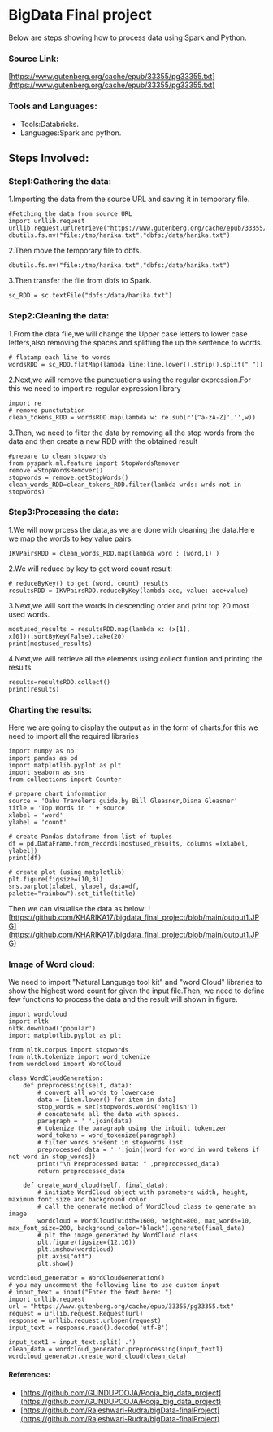 # BigData Final project

Below are steps showing how to process data using Spark and Python.

### Source Link:
[https://www.gutenberg.org/cache/epub/33355/pg33355.txt](https://www.gutenberg.org/cache/epub/33355/pg33355.txt)

### Tools and Languages:
- Tools:Databricks.
- Languages:Spark and python.

## Steps Involved:
### Step1:Gathering the data:
1.Importing the data from the source URL and saving it in temporary file.
```
#Fetching the data from source URL
import urllib.request
urllib.request.urlretrieve("https://www.gutenberg.org/cache/epub/33355/pg33355.txt","/tmp/harika.txt")
dbutils.fs.mv("file:/tmp/harika.txt","dbfs:/data/harika.txt")
```
2.Then move the temporary file to dbfs.
```
dbutils.fs.mv("file:/tmp/harika.txt","dbfs:/data/harika.txt")
```
3.Then transfer the file from dbfs to Spark.
```
sc_RDD = sc.textFile("dbfs:/data/harika.txt")
```
### Step2:Cleaning the data:
1.From the data file,we will change the Upper case letters to lower case letters,also removing the spaces and splitting the up the sentence to words.
```
# flatamp each line to words
wordsRDD = sc_RDD.flatMap(lambda line:line.lower().strip().split(" "))
```
2.Next,we will remove the punctuations using the regular expression.For this we need to import re-regular expression library
```
import re
# remove punctutation
clean_tokens_RDD = wordsRDD.map(lambda w: re.sub(r'[^a-zA-Z]','',w))
```
3.Then, we need to filter the data by removing all the stop words from the data and then create a new RDD with the obtained result
```
#prepare to clean stopwords
from pyspark.ml.feature import StopWordsRemover
remove =StopWordsRemover()
stopwords = remove.getStopWords()
clean_words_RDD=clean_tokens_RDD.filter(lambda wrds: wrds not in stopwords)
```
### Step3:Processing the data:
1.We will now prcess the data,as we are done with cleaning the data.Here we map the words to key value pairs.
```
IKVPairsRDD = clean_words_RDD.map(lambda word : (word,1) )
```

2.We will reduce by key to get word count result:
```
# reduceByKey() to get (word, count) results
resultsRDD = IKVPairsRDD.reduceByKey(lambda acc, value: acc+value)
```
3.Next,we will sort the words in descending order and print top 20 most used words.
```
mostused_results = resultsRDD.map(lambda x: (x[1], x[0])).sortByKey(False).take(20)
print(mostused_results)
```
4.Next,we will retrieve all the elements using collect funtion and printing the results.
```
results=resultsRDD.collect()
print(results)
```

### Charting the results:
Here we are going to display the output as in the form of charts,for this we need to import all the required libraries
```
import numpy as np
import pandas as pd
import matplotlib.pyplot as plt
import seaborn as sns
from collections import Counter

# prepare chart information
source = 'Oahu Travelers guide,by Bill Gleasner,Diana Gleasner'
title = 'Top Words in ' + source
xlabel = 'word'
ylabel = 'count'

# create Pandas dataframe from list of tuples
df = pd.DataFrame.from_records(mostused_results, columns =[xlabel, ylabel]) 
print(df)

# create plot (using matplotlib)
plt.figure(figsize=(10,3))
sns.barplot(xlabel, ylabel, data=df, palette="rainbow").set_title(title)
```
Then we can visualise the data as below:
![https://github.com/KHARIKA17/bigdata_final_project/blob/main/output1.JPG](https://github.com/KHARIKA17/bigdata_final_project/blob/main/output1.JPG)
### Image of Word cloud:
We need to import "Natural Language tool kit" and "word Cloud" libraries to show the highest word count for given the input file.Then, we need to define few functions to process the data and the result will shown in figure.
```
import wordcloud
import nltk
nltk.download('popular')
import matplotlib.pyplot as plt

from nltk.corpus import stopwords
from nltk.tokenize import word_tokenize
from wordcloud import WordCloud

class WordCloudGeneration:
    def preprocessing(self, data):
        # convert all words to lowercase
        data = [item.lower() for item in data]
        stop_words = set(stopwords.words('english'))
        # concatenate all the data with spaces.
        paragraph = ' '.join(data)
        # tokenize the paragraph using the inbuilt tokenizer
        word_tokens = word_tokenize(paragraph) 
        # filter words present in stopwords list 
        preprocessed_data = ' '.join([word for word in word_tokens if not word in stop_words])
        print("\n Preprocessed Data: " ,preprocessed_data)
        return preprocessed_data

    def create_word_cloud(self, final_data):
        # initiate WordCloud object with parameters width, height, maximum font size and background color
        # call the generate method of WordCloud class to generate an image
        wordcloud = WordCloud(width=1600, height=800, max_words=10, max_font_size=200, background_color="black").generate(final_data)
        # plt the image generated by WordCloud class
        plt.figure(figsize=(12,10))
        plt.imshow(wordcloud)
        plt.axis("off")
        plt.show()

wordcloud_generator = WordCloudGeneration()
# you may uncomment the following line to use custom input
# input_text = input("Enter the text here: ")
import urllib.request
url = "https://www.gutenberg.org/cache/epub/33355/pg33355.txt"
request = urllib.request.Request(url)
response = urllib.request.urlopen(request)
input_text = response.read().decode('utf-8')

input_text1 = input_text.split('.')
clean_data = wordcloud_generator.preprocessing(input_text1)
wordcloud_generator.create_word_cloud(clean_data)
```

#### References:
- [https://github.com/GUNDUPOOJA/Pooja_big_data_project](https://github.com/GUNDUPOOJA/Pooja_big_data_project)
- [https://github.com/Rajeshwari-Rudra/bigData-finalProject](https://github.com/Rajeshwari-Rudra/bigData-finalProject)




